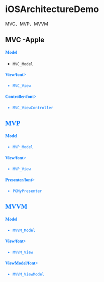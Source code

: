 # iOSArchitectureDemo
MVC、MVP、MVVM 


## MVC -Apple

#### <font color=#037aff  face="黑体">Model</font>
* `MVC_Model`

#### <font color=#037aff  face="黑体">View/font>
* `MVC_View`

#### <font color=#037aff  face="黑体">Controller/font>
* `MVC_ViewController`

## MVP

#### <font color=#037aff  face="黑体">Model</font>
* `MVP_Model`

#### <font color=#037aff  face="黑体">View/font>
* `MVP_View`

#### <font color=#037aff  face="黑体">Presenter/font>
* `PGMyPresenter`

## MVVM 

#### <font color=#037aff  face="黑体">Model</font>
* `MVVM_Model`

#### <font color=#037aff  face="黑体">View/font>
* `MVVM_View`

#### <font color=#037aff  face="黑体">ViewModel/font>
* `MVVM_ViewModel`
  
  
